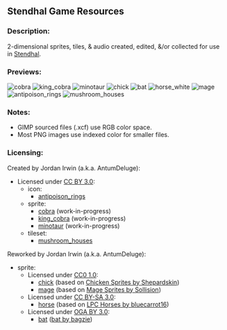 ## Stendhal Game Resources


### **Description:**

2-dimensional sprites, tiles, & audio created, edited, &/or collected for use in [Stendhal](https://stendhalgame.org/).


### **Previews:**

![cobra](https://raw.githubusercontent.com/AntumDeluge/stendhal-resources/master/sprites/animal/cobra/preview.gif)
![king_cobra](https://raw.githubusercontent.com/AntumDeluge/stendhal-resources/master/sprites/animal/king_cobra/preview.gif)
![minotaur](https://raw.githubusercontent.com/AntumDeluge/stendhal-resources/master/sprites/creature/minotaur/preview.gif)
![chick](https://raw.githubusercontent.com/AntumDeluge/stendhal-resources/master/sprites/animal/chick/preview.gif)
![bat](https://raw.githubusercontent.com/AntumDeluge/stendhal-resources/master/sprites/animal/bat/preview.gif)
![horse_white](https://raw.githubusercontent.com/AntumDeluge/stendhal-resources/master/sprites/animal/horse/preview.gif)
![mage](https://raw.githubusercontent.com/AntumDeluge/stendhal-resources/master/sprites/character/mage/preview.gif)
![antipoison_rings](https://raw.githubusercontent.com/AntumDeluge/stendhal-resources/master/icons/antipoison_rings/preview.png)
![mushroom_houses](https://raw.githubusercontent.com/AntumDeluge/stendhal-resources/master/tileset/mushroom_houses/preview.png)


### **Notes:**

- GIMP sourced files (.xcf) use RGB color space.
- Most PNG images use indexed color for smaller files.


### **Licensing:**

Created by Jordan Irwin (a.k.a. AntumDeluge):
- Licensed under [CC BY 3.0][]:
  - icon:
    - [antipoison_rings](icons/antipoison_rings)
  - sprite:
    - [cobra](sprites/animal/cobra) (work-in-progress)
    - [king_cobra](sprites/animal/king_cobra) (work-in-progress)
    - [minotaur](sprites/creature/minotaur) (work-in-progress)
  - tileset:
    - [mushroom_houses](tileset/mushroom_houses)

Reworked by Jordan Irwin (a.k.a. AntumDeluge):
- sprite:
  - Licensed under [CC0 1.0][]:
    - [chick](sprites/animal/chick) (based on [Chicken Sprites by Shepardskin](https://opengameart.org/content/chicken-sprites))
    - [mage](sprites/character/mage) (based on [Mage Sprites by Sollision](https://opengameart.org/content/mage-sprites-idle-and-walking))
  - Licensed under [CC BY-SA 3.0][]:
    - [horse](sprites/animal/horse) (based on [LPC Horses by bluecarrot16](https://opengameart.org/content/lpc-horses))
  - Licensed under [OGA BY 3.0][]:
    - [bat](sprites/animal/bat) ([bat by bagzie](https://opengameart.org/node/26447))


[CC0 1.0]: docs/licenses/CC0-1.0.txt
[CC BY 3.0]: LICENSE.txt
[CC BY-SA 3.0]: docs/licenses/CC-BY-SA-3.0.txt
[OGA BY 3.0]: docs/licenses/OGA-BY-3.0.txt
